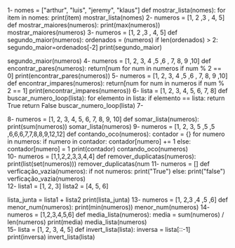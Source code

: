 1-
nomes = ["arthur", "luis", "jeremy", "klaus"]
def mostrar_lista(nomes):
 for item in nomes:
  print(item)
mostrar_lista(nomes)
2-
numeros = [1, 2 ,3 , 4, 5]
def mostrar_maiores(numeros):
    print(max(numeros))   
mostrar_maiores(numeros)
3-
numeros = [1, 2 ,3 , 4, 5]
def segundo_maior(numeros):
    ordenados = (numeros)
    if len(ordenados) > 2:
        segundo_maior=ordenados[-2]
        print(segundo_maior)
       
segundo_maior(numeros)
4-
numeros = [1, 2, 3, 4 ,5 ,6 , 7, 8, 9 ,10]
def encontrar_pares(numeros):
    return[num for num in numeros if num % 2 == 0]
print(encontrar_pares(numeros))
5-
numeros = [1, 2, 3, 4 ,5 ,6 , 7, 8, 9 ,10]
def encontrar_impares(numeros):
    return[num for num in numeros if num % 2 == 1]
print(encontrar_impares(numeros))
6-
lista = [1, 2, 3, 4, 5, 6, 7, 8]
def buscar_numero_loop(lista):
     for elemento in lista:
        if elemento == lista:
            return True
     return False
buscar_numero_loop(lista)
7-

8-
numeros = [1, 2, 3, 4, 5, 6, 7, 8, 9, 10]
def somar_lista(numeros):
    print(sum(numeros))
somar_lista(numeros)
9-
numeros = [1, 2, 3, 5 ,5 ,5 ,6,6,6,7,7,8,8,9,12,12]
def contando_oco(numeros):
    contador = {}
    for numero in numeros:
        if numero in contador:
            contador[numero] += 1
        else:
            contador[numero] = 1
            print(contador)
contando_oco(numeros)  
10-
numeros = [1,1,2,2,3,3,4,4]
def remover_duplicatas(numeros):
    print(list(set(numeros)))
remover_duplicatas(num
11-
numeros = []
def verficação_vazia(numeros):
    if not numeros:
        print("True")
    else: 
        print("false")
verficação_vazia(numeros)   
12-
lista1 = [1, 2, 3]
lista2 = [4, 5, 6]

lista_junta = lista1 + lista2
print(lista_junta)
13-
numeros = [1, 2,3 ,4 ,5 ,6]
def menor_num(numeros):
    print(min(numeros))
menor_num(numeros)
14-
numeros = [1,2,3,4,5,6]
def media_lista(numeros):
    media = sum(numeros) / len(numeros)
    print(media)
media_lista(numeros)    
15-
lista = [1, 2, 3, 4, 5]
def invert_lista(lista):
      inversa = lista[::-1]
      print(inversa)
invert_lista(lista) 
